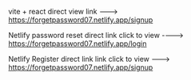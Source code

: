 vite + react direct view link ---> https://forgetpassword07.netlify.app/signup

Netlify password reset direct link click to view ---->   https://forgetpassword07.netlify.app/login

Netlify Register direct link link click to view ---> https://forgetpassword07.netlify.app/signup

